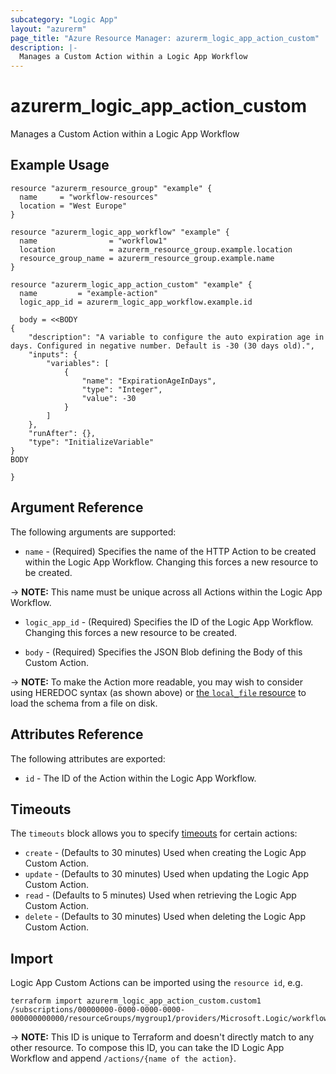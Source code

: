 ```yaml
---
subcategory: "Logic App"
layout: "azurerm"
page_title: "Azure Resource Manager: azurerm_logic_app_action_custom"
description: |-
  Manages a Custom Action within a Logic App Workflow
---
```


# azurerm_logic_app_action_custom

Manages a Custom Action within a Logic App Workflow

## Example Usage

```hcl
resource "azurerm_resource_group" "example" {
  name     = "workflow-resources"
  location = "West Europe"
}

resource "azurerm_logic_app_workflow" "example" {
  name                = "workflow1"
  location            = azurerm_resource_group.example.location
  resource_group_name = azurerm_resource_group.example.name
}

resource "azurerm_logic_app_action_custom" "example" {
  name         = "example-action"
  logic_app_id = azurerm_logic_app_workflow.example.id

  body = <<BODY
{
    "description": "A variable to configure the auto expiration age in days. Configured in negative number. Default is -30 (30 days old).",
    "inputs": {
        "variables": [
            {
                "name": "ExpirationAgeInDays",
                "type": "Integer",
                "value": -30
            }
        ]
    },
    "runAfter": {},
    "type": "InitializeVariable"
}
BODY

}
```

## Argument Reference

The following arguments are supported:

* `name` - (Required) Specifies the name of the HTTP Action to be created within the Logic App Workflow. Changing this forces a new resource to be created.

-> **NOTE:** This name must be unique across all Actions within the Logic App Workflow.

* `logic_app_id` - (Required) Specifies the ID of the Logic App Workflow. Changing this forces a new resource to be created.

* `body` - (Required) Specifies the JSON Blob defining the Body of this Custom Action.

-> **NOTE:** To make the Action more readable, you may wish to consider using HEREDOC syntax (as shown above) or [the `local_file` resource](https://www.terraform.io/docs/providers/local/d/file.html) to load the schema from a file on disk.

## Attributes Reference

The following attributes are exported:

* `id` - The ID of the Action within the Logic App Workflow.

## Timeouts

The `timeouts` block allows you to specify [timeouts](https://www.terraform.io/language/resources/syntax#operation-timeouts) for certain actions:

* `create` - (Defaults to 30 minutes) Used when creating the Logic App Custom Action.
* `update` - (Defaults to 30 minutes) Used when updating the Logic App Custom Action.
* `read` - (Defaults to 5 minutes) Used when retrieving the Logic App Custom Action.
* `delete` - (Defaults to 30 minutes) Used when deleting the Logic App Custom Action.

## Import

Logic App Custom Actions can be imported using the `resource id`, e.g.

```shell
terraform import azurerm_logic_app_action_custom.custom1 /subscriptions/00000000-0000-0000-0000-000000000000/resourceGroups/mygroup1/providers/Microsoft.Logic/workflows/workflow1/actions/custom1
```

-> **NOTE:** This ID is unique to Terraform and doesn't directly match to any other resource. To compose this ID, you can take the ID Logic App Workflow and append `/actions/{name of the action}`.
